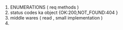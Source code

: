 1. ENUMERATIONS ( req methods )
2. status codes ka object
    {OK:200,NOT_FOUND:404 }
3. middle wares ( read , small implementation )
4. 

<!-- tourist -> app.js -> router -> middle_ware -> controller -> middle_ware -> model -->
